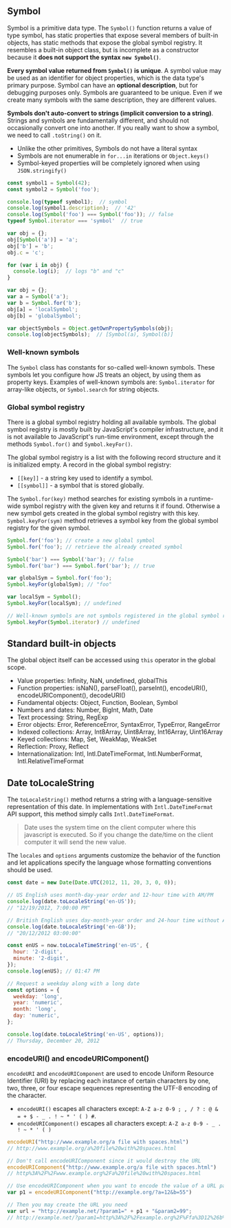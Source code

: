 ## Symbol
Symbol is a primitive data type. The `Symbol()` function returns a value of type symbol, has static properties that expose several members of built-in objects, has static methods that expose the global symbol registry. It resembles a built-in object class, but is incomplete as a constructor because it **does not support the syntax `new Symbol()`**. 

**Every symbol value returned from `Symbol()` is unique**. A symbol value may be used as an identifier for object properties, which is the data type's primary purpose. Symbol can have an **optional description**, but for debugging purposes only. Symbols are guaranteed to be unique. Even if we create many symbols with the same description, they are different values.

**Symbols don't auto-convert to strings (implicit conversion to a string)**. Strings and symbols are fundamentally different, and should not occasionally convert one into another. If you really want to show a symbol, we need to call `.toString()` on it.

- Unlike the other primitives, Symbols do not have a literal syntax
- Symbols are not enumerable in `for...in` iterations or `Object.keys()`
- Symbol-keyed properties will be completely ignored when using `JSON.stringify()`

```javascript
const symbol1 = Symbol(42);
const symbol2 = Symbol('foo');

console.log(typeof symbol1);  // symbol
console.log(symbol1.description);  // '42'
console.log(Symbol('foo') === Symbol('foo')); // false
typeof Symbol.iterator === 'symbol'  // true

var obj = {};
obj[Symbol('a')] = 'a';
obj['b'] = 'b';
obj.c = 'c';

for (var i in obj) {
  console.log(i);  // logs "b" and "c"
}

var obj = {};
var a = Symbol('a');
var b = Symbol.for('b');
obj[a] = 'localSymbol';
obj[b] = 'globalSymbol';

var objectSymbols = Object.getOwnPropertySymbols(obj);
console.log(objectSymbols);  // [Symbol(a), Symbol(b)]
```

### Well-known symbols
The `Symbol` class has constants for so-called well-known symbols. These symbols let you configure how JS treats an object, by using them as property keys. Examples of well-known symbols are: `Symbol.iterator` for array-like objects, or `Symbol.search` for string objects.

### Global symbol registry
There is a global symbol registry holding all available symbols. The global symbol registry is mostly built by JavaScript's compiler infrastructure, and it is not available to JavaScript's run-time environment, except through the methods `Symbol.for()` and `Symbol.keyFor()`.

The global symbol registry is a list with the following record structure and it is initialized empty. A record in the global symbol registry:
- `[[key]]` - a string key used to identify a symbol.
- `[[symbol]]` - a symbol that is stored globally.

The `Symbol.for(key)` method searches for existing symbols in a runtime-wide symbol registry with the given key and returns it if found. Otherwise a new symbol gets created in the global symbol registry with this key. `Symbol.keyFor(sym)` method retrieves a symbol key from the global symbol registry for the given symbol.

```javascript
Symbol.for('foo'); // create a new global symbol
Symbol.for('foo'); // retrieve the already created symbol

Symbol('bar') === Symbol('bar'); // false
Symbol.for('bar') === Symbol.for('bar'); // true

var globalSym = Symbol.for('foo');
Symbol.keyFor(globalSym); // "foo"

var localSym = Symbol();
Symbol.keyFor(localSym); // undefined

// Well-known symbols are not symbols registered in the global symbol registry
Symbol.keyFor(Symbol.iterator) // undefined
```

## Standard built-in objects
The global object itself can be accessed using `this` operator in the global scope.

- Value properties: Infinity, NaN, undefined, globalThis
- Function properties: isNaN(), parseFloat(), parseInt(), encodeURI(), encodeURIComponent(), decodeURI()
- Fundamental objects: Object, Function, Boolean, Symbol
- Numbers and dates: Number, BigInt, Math, Date
- Text processing: String, RegExp
- Error objects: Error, ReferenceError, SyntaxError, TypeError, RangeError
- Indexed collections: Array, Int8Array, Uint8Array, Int16Array, Uint16Array
- Keyed collections: Map, Set, WeakMap, WeakSet
- Reflection: Proxy, Reflect
- Internationalization: Intl, Intl.DateTimeFormat, Intl.NumberFormat, Intl.RelativeTimeFormat

## Date toLocaleString
The `toLocaleString()` method returns a string with a language-sensitive representation of this date. In implementations with `Intl.DateTimeFormat` API support, this method simply calls `Intl.DateTimeFormat`.

> Date uses the system time on the client computer where this javascript is executed. So if you change the date/time on the client computer it will send the new value.

The `locales` and `options` arguments customize the behavior of the function and let applications specify the language whose formatting conventions should be used.

```js
const date = new Date(Date.UTC(2012, 11, 20, 3, 0, 0));

// US English uses month-day-year order and 12-hour time with AM/PM
console.log(date.toLocaleString('en-US'));
// "12/19/2012, 7:00:00 PM"

// British English uses day-month-year order and 24-hour time without AM/PM
console.log(date.toLocaleString('en-GB'));
// "20/12/2012 03:00:00"

const enUS = now.toLocaleTimeString('en-US', {
  hour: '2-digit',
  minute: '2-digit',
});
console.log(enUS); // 01:47 PM

// Request a weekday along with a long date
const options = {
  weekday: 'long',
  year: 'numeric',
  month: 'long',
  day: 'numeric',
};

console.log(date.toLocaleString('en-US', options));
// Thursday, December 20, 2012
```

### encodeURI() and encodeURIComponent()
`encodeURI` and `encodeURIComponent` are used to encode Uniform Resource Identifier (URI) by replacing each instance of certain characters by one, two, three, or four escape sequences representing the UTF-8 encoding of the character.

- `encodeURI()` escapes all characters except: `A-Z a-z 0-9 ; , / ? : @ & = + $ - _ . ! ~ * ' ( ) #`.
- `encodeURIComponent()` escapes all characters except: `A-Z a-z 0-9 - _ . ! ~ * ' ( )`

```javascript
encodeURI("http://www.example.org/a file with spaces.html")
// http://www.example.org/a%20file%20with%20spaces.html

// Don't call encodeURIComponent since it would destroy the URL
encodeURIComponent("http://www.example.org/a file with spaces.html")
// http%3A%2F%2Fwww.example.org%2Fa%20file%20with%20spaces.html

// Use encodeURIComponent when you want to encode the value of a URL parameter
var p1 = encodeURIComponent("http://example.org/?a=12&b=55")

// Then you may create the URL you need
var url = "http://example.net/?param1=" + p1 + "&param2=99";
// http://example.net/?param1=http%3A%2F%2Fexample.org%2F%Ffa%3D12%26b%3D55&param2=99
```
